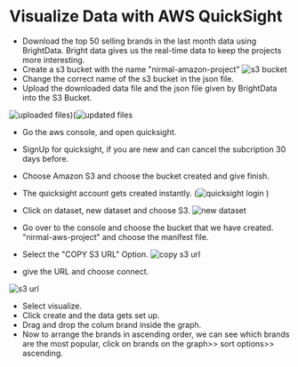 # Visualize Data with AWS QuickSight

-  Download the top 50 selling brands in the last month data using BrightData. Bright data gives us the real-time data to keep the projects more interesting.
-  Create a s3 bucket with the name "nirmal-amazon-project"
  ![s3 bucket](https://github.com/nirmal-jack/quicksightaws/assets/170439621/0b6363ed-6ed7-4d7d-bd2a-2befed963de1)
 - Change the correct name of the s3 bucket in the json file.
- Upload the downloaded data file and the json file given by BrightData into the S3 Bucket.

![uploaded files](https://github.com/nirmal-jack/quicksightaws/assets/170439621/159ce0ba-04de-4cd7-b98d-f56bbc370ac3))(![updated files](https://github.com/nirmal-jack/quicksightaws/assets/170439621/99622a20-2431-4e5d-b189-05ba8cec1dcb)

- Go the aws console, and open quicksight.
- SignUp for quicksight, if you are new and can cancel the subcription 30 days before.
- Choose Amazon S3 and choose the bucket created and give finish.
- The quicksight account gets created instantly.
   (![quicksight login](https://github.com/nirmal-jack/quicksightaws/assets/170439621/c7287a5c-7944-4ff0-9662-f7b7e899f806)
)
- Click on dataset, new dataset and choose S3.
  ![new dataset](https://github.com/nirmal-jack/quicksightaws/assets/170439621/baf7e107-8b49-43ab-be3f-9dc8360de365)

- Go over to the console and choose the bucket that we have created. "nirmal-aws-project" and choose the manifest file.
- Select the "COPY S3 URL" Option.
  ![copy s3 url](https://github.com/nirmal-jack/quicksightaws/assets/170439621/3d756c49-2627-4865-99c1-7052292c4ff4)

- give the URL and choose connect.

![s3 url](https://github.com/nirmal-jack/quicksightaws/assets/170439621/8cf00e78-7274-4933-8953-7881aa567fd6)

  
- Select visualize.
- Click create and the data gets set up.
- Drag and drop the colum brand inside the graph.
- Now to arrange the brands in ascending order, we can see which brands are the most popular, click on brands on the graph>> sort options>> ascending.





